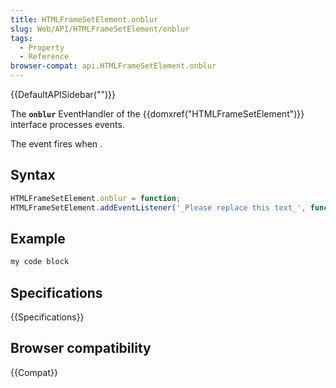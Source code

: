 ```yaml
---
title: HTMLFrameSetElement.onblur
slug: Web/API/HTMLFrameSetElement/onblur
tags:
  - Property
  - Reference
browser-compat: api.HTMLFrameSetElement.onblur
---
```

{{DefaultAPISidebar("")}}

The **`onblur`** EventHandler of the {{domxref("HTMLFrameSetElement")}} interface processes  events.

The  event fires when .

## Syntax

```js
HTMLFrameSetElement.onblur = function;
HTMLFrameSetElement.addEventListener('_Please replace this text_', function);
```

## Example

```js
my code block
```

## Specifications

{{Specifications}}

## Browser compatibility

{{Compat}}

